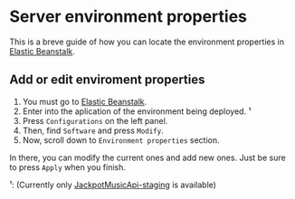 # Server environment properties

This is a breve guide of how you can locate the environment properties in
[Elastic Beanstalk](https://console.aws.amazon.com/elasticbeanstalk/home?region=us-east-1#/application/overview?applicationName=jackpot-music-api).

## Add or edit enviroment properties

1. You must go to
[Elastic Beanstalk](https://console.aws.amazon.com/elasticbeanstalk/home?region=us-east-1#/applications).
1. Enter into the aplication of the environment being deployed. &sup1;
1. Press `Configurations` on the left panel.
1. Then, find `Software` and press `Modify`.
1. Now, scroll down to `Environment properties` section.

In there, you can modify the current ones and add new ones.
Just be sure to press `Apply` when you finish.

&sup1;:
(Currently only
[JackpotMusicApi-staging](https://console.aws.amazon.com/elasticbeanstalk/home?region=us-east-1#/environment/dashboard?applicationName=jackpot-music-api&environmentId=e-cbzuhqh8gv)
is available)
